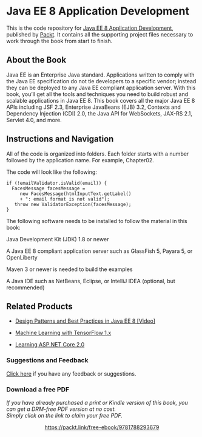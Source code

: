 


# Java EE 8 Application Development
This is the code repository for [Java EE 8 Application Development](https://www.packtpub.com/application-development/java-ee-8-application-development?utm_source=github&utm_medium=repository&utm_campaign=9781788293679), published by [Packt](https://www.packtpub.com/?utm_source=github). It contains all the supporting project files necessary to work through the book from start to finish.
## About the Book
Java EE is an Enterprise Java standard. Applications written to comply with the Java EE specification do not tie developers to a specific vendor; instead they can be deployed to any Java EE compliant application server. With this book, you’ll get all the tools and techniques you need to build robust and scalable applications in Java EE 8. This book covers all the major Java EE 8 APIs including JSF 2.3, Enterprise JavaBeans (EJB) 3.2, Contexts and Dependency Injection (CDI) 2.0, the Java API for WebSockets, JAX-RS 2.1, Servlet 4.0, and more.

## Instructions and Navigation
All of the code is organized into folders. Each folder starts with a number followed by the application name. For example, Chapter02.



The code will look like the following:
```
if (!emailValidator.isValid(email)) {
  FacesMessage facesMessage =
     new FacesMessage(htmlInputText.getLabel()
     + ": email format is not valid");
   throw new ValidatorException(facesMessage);
}
```

The following software needs to be installed to follow the material in this book:

Java Development Kit (JDK) 1.8 or newer

A Java EE 8 compliant application server such as GlassFish 5, Payara 5, or OpenLiberty

Maven 3 or newer is needed to build the examples

A Java IDE such as NetBeans, Eclipse, or IntelliJ IDEA (optional, but recommended)

## Related Products
* [Design Patterns and Best Practices in Java EE 8 [Video]](https://www.packtpub.com/application-development/design-patterns-and-best-practices-java-ee-8-video?utm_source=github&utm_medium=repository&utm_campaign=9781788475235)

* [Machine Learning with TensorFlow 1.x](https://www.packtpub.com/big-data-and-business-intelligence/machine-learning-tensorflow-1x?utm_source=github&utm_medium=repository&utm_campaign=9781786462961)

* [Learning ASP.NET Core 2.0](https://www.packtpub.com/application-development/learning-aspnet-core-20?utm_source=github&utm_medium=repository&utm_campaign=9781788476638)

### Suggestions and Feedback
[Click here](https://docs.google.com/forms/d/e/1FAIpQLSe5qwunkGf6PUvzPirPDtuy1Du5Rlzew23UBp2S-P3wB-GcwQ/viewform) if you have any feedback or suggestions.
### Download a free PDF

 <i>If you have already purchased a print or Kindle version of this book, you can get a DRM-free PDF version at no cost.<br>Simply click on the link to claim your free PDF.</i>
<p align="center"> <a href="https://packt.link/free-ebook/9781788293679">https://packt.link/free-ebook/9781788293679 </a> </p>